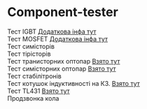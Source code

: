 # Component-tester
Тест IGBT [Додаткова інфа тут](http://valvolodin.narod.ru/articles/tester_IGBT.pdf " Тут дещо розширена версія ")  
Тест MOSFET  [Додаткова інфа тут](http://valvolodin.narod.ru/articles/tester_IGBT.pdf " Тут дещо розширена версія ")  
Тест симісторів  
Тест тірісторів  
Тест транисторних оптопар  [Взято тут](http://monitor.espec.ws/section44/topic172992p20.html " ")  
Тест симісторних оптопар   [Взято тут](http://monitor.espec.ws/section44/topic172992p20.html " ")  
Тест стабілітронів  
Тест котушок індуктивності на КЗ. [Взято тут](https://diodnik.com/pribor-dlya-proverki-mezhvitkovogo-zamykaniya/ "«Радио» №7 за 1990")  
Тест TL431 [Взято тут](https://forum.cxem.net/index.php?/topic/201885-%D1%82%D0%B5%D1%81%D1%82%D0%B5%D1%80-tl431-%D0%BF%D0%BE%D0%B4%D0%BA%D0%BB%D1%8E%D1%87%D0%B5%D0%BD%D0%B8%D0%B5-%D0%B2%D0%BE%D0%BB%D1%8C%D1%82%D0%BC%D0%B5%D1%82%D1%80%D0%B0/ " ")  
Продзвонка кола  
